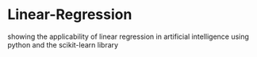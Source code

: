 # Linear-Regression
showing the applicability of linear regression in artificial intelligence using python and the scikit-learn library
